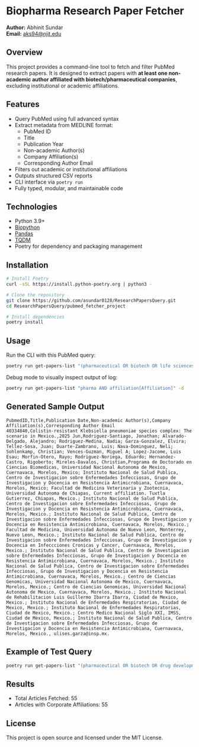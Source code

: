 # Biopharma Research Paper Fetcher

**Author:** Abhinit Sundar  
**Email:** aks94@njit.edu  

## Overview

This project provides a command-line tool to fetch and filter PubMed research papers. It is designed to extract papers with **at least one non-academic author affiliated with biotech/pharmaceutical companies**, excluding institutional or academic affiliations.

## Features

- Query PubMed using full advanced syntax
- Extract metadata from MEDLINE format:
  - PubMed ID
  - Title
  - Publication Year
  - Non-academic Author(s)
  - Company Affiliation(s)
  - Corresponding Author Email
- Filters out academic or institutional affiliations
- Outputs structured CSV reports
- CLI interface via `poetry run`
- Fully typed, modular, and maintainable code

## Technologies

- Python 3.9+
- [Biopython](https://biopython.org/)
- [Pandas](https://pandas.pydata.org/)
- [TQDM](https://tqdm.github.io/)
- Poetry for dependency and packaging management

## Installation

```bash
# Install Poetry
curl -sSL https://install.python-poetry.org | python3 -

# Clone the repository
git clone https://github.com/asundar0128/ResearchPapersQuery.git
cd ResearchPapersQuery/pubmed_fetcher_project

# Install dependencies
poetry install
```

## Usage

Run the CLI with this PubMed query:

```bash
poetry run get-papers-list "(pharmaceutical OR biotech OR life sciences) AND affiliation[Affiliation]" -f filteredPubMedArticles.csv
```

Debug mode to visually inspect output of log:

```bash
poetry run get-papers-list "pharma AND affiliation[Affiliation]" -d
```

## Generated Sample Output

```csv
PubmedID,Title,Publication Date,Non-academic Author(s),Company Affiliation(s),Corresponding Author Email
40334840,Colistin-resistant Klebsiella pneumoniae species complex: The scenario in Mexico.,2025 Jun,Rodriguez-Santiago, Jonathan; Alvarado-Delgado, Alejandro; Rodriguez-Medina, Nadia; Garza-Gonzalez, Elvira; Tellez-Sosa, Juan; Duarte-Zambrano, Luis; Nava-Dominguez, Neli; Sohlenkamp, Christian; Vences-Guzman, Miguel A; Lopez-Jacome, Luis Esau; Morfin-Otero, Rayo; Rodriguez-Noriega, Eduardo; Hernandez-Castro, Rigoberto; Mireles-Davalos, Christian,Programa de Doctorado en Ciencias Biomedicas, Universidad Nacional Autonoma de Mexico, Cuernavaca, Morelos, Mexico; Instituto Nacional de Salud Publica, Centro de Investigacion sobre Enfermedades Infecciosas, Grupo de Investigacion y Docencia en Resistencia Antimicrobiana, Cuernavaca, Morelos, Mexico; Facultad de Medicina Veterinaria y Zootecnia, Universidad Autonoma de Chiapas, Current affiliation. Tuxtla Gutierrez, Chiapas, Mexico.; Instituto Nacional de Salud Publica, Centro de Investigacion sobre Enfermedades Infecciosas, Grupo de Investigacion y Docencia en Resistencia Antimicrobiana, Cuernavaca, Morelos, Mexico.; Instituto Nacional de Salud Publica, Centro de Investigacion sobre Enfermedades Infecciosas, Grupo de Investigacion y Docencia en Resistencia Antimicrobiana, Cuernavaca, Morelos, Mexico.; Facultad de Medicina, Universidad Autonoma de Nuevo Leon, Monterrey, Nuevo Leon, Mexico.; Instituto Nacional de Salud Publica, Centro de Investigacion sobre Enfermedades Infecciosas, Grupo de Investigacion y Docencia en Infeccciones Cronicas y Cancer, Cuernavaca, Morelos, Mexico.; Instituto Nacional de Salud Publica, Centro de Investigacion sobre Enfermedades Infecciosas, Grupo de Investigacion y Docencia en Resistencia Antimicrobiana, Cuernavaca, Morelos, Mexico.; Instituto Nacional de Salud Publica, Centro de Investigacion sobre Enfermedades Infecciosas, Grupo de Investigacion y Docencia en Resistencia Antimicrobiana, Cuernavaca, Morelos, Mexico.; Centro de Ciencias Genomicas, Universidad Nacional Autonoma de Mexico, Cuernavaca, Morelos, Mexico.; Centro de Ciencias Genomicas, Universidad Nacional Autonoma de Mexico, Cuernavaca, Morelos, Mexico.; Instituto Nacional de Rehabilitacion Luis Guillermo Ibarra Ibarra, Ciudad de Mexico, Mexico.; Instituto Nacional de Enfermedades Respiratorias, Ciudad de Mexico, Mexico.; Instituto Nacional de Enfermedades Respiratorias, Ciudad de Mexico, Mexico.; Centro Medico Nacional Siglo XXI, IMSS, Ciudad de Mexico, Mexico.; Instituto Nacional de Salud Publica, Centro de Investigacion sobre Enfermedades Infecciosas, Grupo de Investigacion y Docencia en Resistencia Antimicrobiana, Cuernavaca, Morelos, Mexico., ulises.garza@insp.mx.
```

## Example of Test Query

```bash
poetry run get-papers-list "(pharmaceutical OR biotech OR drug development) AND affiliation[Affiliation]" -f filteredPubMedArticles.csv
```

## Results

- Total Articles Fetched: 55  
- Articles with Corporate Affiliations: 55  

## License

This project is open source and licensed under the MIT License.
